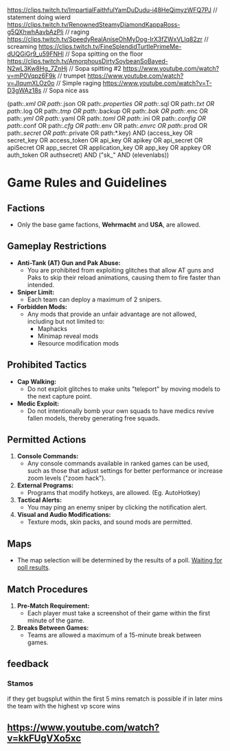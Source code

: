 https://clips.twitch.tv/ImpartialFaithfulYamDuDudu-i48HeQimyzWFQ7PJ         // statement doing wierd
https://clips.twitch.tv/RenownedSteamyDiamondKappaRoss-g5QXhwhAavbAzPli     // raging
https://clips.twitch.tv/SpeedyRealAniseOhMyDog-IrX3fZWxVLIq82zr             // screaming
https://clips.twitch.tv/FineSplendidTurtlePrimeMe-dUQGiGr9_u59FNHl          // Sopa spitting on the floor
https://clips.twitch.tv/AmorphousDirtySoybeanSoBayed-N2wL3Kw8Hg_7ZnHj       // Sopa spitting #2
https://www.youtube.com/watch?v=mP0Vqpz6F9k                                 // trumpet
https://www.youtube.com/watch?v=JIqumXLOz0o                                 // Simple raging
https://www.youtube.com/watch?v=T-D3gWAz18s                                 // Sopa nice ass

(path:*.xml OR path:*.json OR path:*.properties OR path:*.sql OR path:*.txt OR path:*.log OR path:*.tmp OR path:*.backup OR path:*.bak OR path:*.enc OR path:*.yml OR path:*.yaml OR path:*.toml OR path:*.ini OR path:*.config OR path:*.conf OR path:*.cfg OR path:*.env OR path:*.envrc OR path:*.prod OR path:*.secret OR path:*.private OR path:*.key) AND (access_key OR secret_key OR access_token OR api_key OR apikey OR api_secret OR apiSecret OR app_secret OR application_key OR app_key OR appkey OR auth_token OR authsecret) AND ("sk_" AND (elevenlabs))

# Game Rules and Guidelines

## Factions
- Only the base game factions, **Wehrmacht** and **USA**, are allowed.

## Gameplay Restrictions
- **Anti-Tank (AT) Gun and Pak Abuse:** 
  - You are prohibited from exploiting glitches that allow AT guns and Paks to skip their reload animations, causing them to fire faster than intended.
- **Sniper Limit:** 
  - Each team can deploy a maximum of 2 snipers.
- **Forbidden Mods:** 
  - Any mods that provide an unfair advantage are not allowed, including but not limited to:
    - Maphacks
    - Minimap reveal mods
    - Resource modification mods

## Prohibited Tactics
- **Cap Walking:** 
  - Do not exploit glitches to make units "teleport" by moving models to the next capture point.
- **Medic Exploit:** 
  - Do not intentionally bomb your own squads to have medics revive fallen models, thereby generating free squads.

## Permitted Actions
1. **Console Commands:** 
   - Any console commands available in ranked games can be used, such as those that adjust settings for better performance or increase zoom levels ("zoom hack").
2. **External Programs:** 
   - Programs that modify hotkeys, are allowed. (Eg. AutoHotkey)
3. **Tactical Alerts:** 
   - You may ping an enemy sniper by clicking the notification alert.
4. **Visual and Audio Modifications:** 
   - Texture mods, skin packs, and sound mods are permitted.

## Maps
- The map selection will be determined by the results of a poll. [Waiting for poll results](https://fknoobs.codeit.ninja/polls/map-pool).

## Match Procedures
1. **Pre-Match Requirement:** 
   - Each player must take a screenshot of their game within the first minute of the game.
2. **Breaks Between Games:** 
   - Teams are allowed a maximum of a 15-minute break between games.

## feedback

### Stamos
if they get bugsplut within the first 5 mins
rematch is possible
if in later mins
the team with the highest vp score wins

## https://www.youtube.com/watch?v=kkFUgVXo5xc